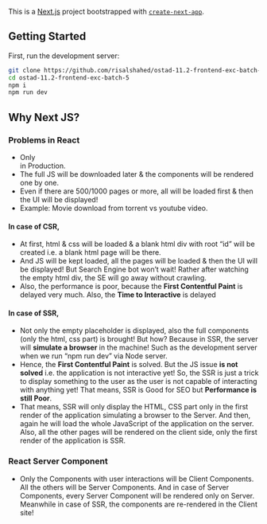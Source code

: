 This is a [Next.js](https://nextjs.org) project bootstrapped with [`create-next-app`](https://github.com/vercel/next.js/tree/canary/packages/create-next-app).

## Getting Started

First, run the development server:

```bash
git clone https://github.com/risalshahed/ostad-11.2-frontend-exc-batch-5
cd ostad-11.2-frontend-exc-batch-5
npm i
npm run dev
```

## Why Next JS?

### Problems in React

- Only <div id=’root’> in Production.
- The full JS will be downloaded later & the components will be rendered one by one.
- Even if there are 500/1000 pages or more, all will be loaded first & then the UI will be displayed!
- Example: Movie download from torrent vs youtube video.

#### In case of CSR,

- At first, html & css will be loaded & a blank html div with root “id” will be created i.e. a blank html page will be there.
- And JS will be kept loaded, all the pages will be loaded & then the UI will be displayed! But Search Engine bot won’t wait! Rather after watching the empty html div, the SE will go away without crawling.
- Also, the performance is poor, because the **First Contentful Paint** is delayed very much. Also, the **Time to Interactive** is delayed

#### In case of SSR,

- Not only the empty placeholder is displayed, also the full components (only the html, css part) is brought! But how? Because in SSR, the server will **simulate a browser** in the machine! Such as the development server when we run “npm run dev” via Node server.
- Hence, the **First Contentful Paint** is solved. But the JS issue **is not solved** i.e. the application is not interactive yet! So, the SSR is just a trick to display something to the user as the user is not capable of interacting with anything yet! That means, SSR is Good for SEO but **Performance is still Poor**.
- That means, SSR will only display the HTML, CSS part only in the first render of the application simulating a browser to the Server. And then, again he will load the whole JavaScript of the application on the server. Also, all the other pages will be rendered on the client side, only the first render of the application is SSR.

### React Server Component

- Only the Components with user interactions will be Client Components. All the others will be Server Components. And in case of Server Components, every Server Component will be rendered only on Server. Meanwhile in case of SSR, the components are re-rendered in the Client site!
